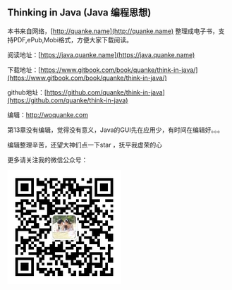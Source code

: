 ## Thinking in Java \(Java 编程思想\)

本书来自网络，[http://quanke.name](http://quanke.name) 整理成电子书，支持PDF,ePub,Mobi格式，方便大家下载阅读。

阅读地址：[https://java.quanke.name](https://java.quanke.name)

下载地址：[https://www.gitbook.com/book/quanke/think-in-java/](https://www.gitbook.com/book/quanke/think-in-java/)

github地址：[https://github.com/quanke/think-in-java](https://github.com/quanke/think-in-java)

编辑：http://woquanke.com

第13章没有编辑，觉得没有意义，Java的GUI先在应用少，有时间在编辑好。。。

编辑整理辛苦，还望大神们点一下star ，抚平我虚荣的心

更多请关注我的微信公众号：

![](/assets/qrcode_for_gh_26893aa0a4ea_258.jpg)

